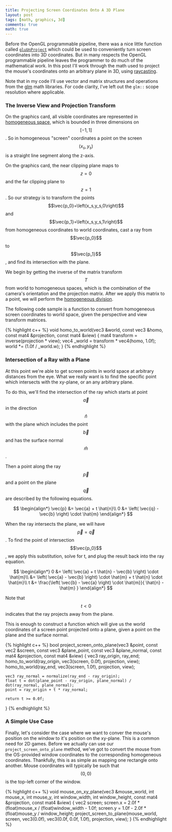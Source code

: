 ```yaml
---
title: Projecting Screen Coordinates Onto A 3D Plane
layout: post
tags: [math, graphics, 3d]
comments: true
math: true
---
```


Before the OpenGL programmable pipeline, there was a nice little function called [`gluUnProject`](http://nehe.gamedev.net/article/using_gluunproject/16013/) which could be used to conveniently turn screen coordinates into 3D coordinates. But in many respects the OpenGL programmable pipeline leaves the programmer to do much of the mathematical work. In this post I'll work through the math used to project the mouse's coordinates onto an arbitrary plane in 3D, using [raycasting](https://en.wikipedia.org/wiki/Ray_casting).

Note that in my code I'll use vector and matrix structures and operations from the [glm](http://glm.g-truc.net/0.9.7/index.html) math libraries. For code clarity, I've left out the `glm::` scope resolution where applicable.


### The Inverse View and Projection Transform

On the graphics card, all visible coordinates are represented in [homogeneous space](https://en.wikipedia.org/wiki/Homogeneous_coordinates), which is bounded in three dimensions on $$\left[-1,1\right]$$. So in homogeneous "screen" coordinates a point on the screen $$\left(x_s,y_s\right)$$ is a straight line segment along the z-axis.

On the graphics card, the near clipping plane maps to $$z=0$$ and the far clipping plane to $$z=1$$. So our strategy is to transform the points $$\vec{p_0}=\left(x_s,y_s,0\right)$$ and $$\vec{p_1}=\left(x_s,y_s,1\right)$$ from homogeneous coordinates to world coordinates, cast a ray from $$\vec{p_0}$$ to $$\vec{p_1}$$, and find its intersection with the plane.

We begin by getting the inverse of the matrix transform $$T$$ from world to homogeneous spaces, which is the combination of the camera's orientation and the projection matrix. After we apply this matrix to a point, we will perform the [homogeneous division](http://www.tomdalling.com/blog/modern-opengl/explaining-homogenous-coordinates-and-projective-geometry/).

The following code sample is a function to convert from homogeneous screen coordinates to world space, given the perspective and view transform matrices.

{% highlight c++ %}
void homo_to_world(vec3 &world, const vec3 &homo, const mat4 &projection, const mat4 &view)
{
    mat4 transform = inverse(projection * view);
    vec4 _world = transform * vec4(homo, 1.0f);
    world *= (1.0f / _world.w);
}
{% endhighlight %}


### Intersection of a Ray with a Plane

At this point we're able to get screen points in world space at arbitrary distances from the eye. What we really want is to find the specific point which intersects with the xy-plane, or an any arbitrary plane.

To do this, we'll find the intersection of the ray which starts at point $$\vec{a}$$ in the direction $$\hat{n}$$ with the plane which includes the point $$\vec{b}$$ and has the surface normal $$\hat{m}$$.

Then a point along the ray $$\vec{p}$$ and a point on the plane $$\vec{q}$$ are described by the following equations.

$$
\begin{align*}
    \vec{p} &= \vec{a} + t \hat{n}\\
    0 &= \left( \vec{q} - \vec{b} \right) \cdot \hat{m}
\end{align*}
$$

When the ray intersects the plane, we will have $$\vec{p} = \vec{q}$$. To find the point of intersection $$\vec{p_0}$$, we apply this substitution, solve for t, and plug the result back into the ray equation.

$$
\begin{align*}
    0 &= \left( \vec{a} + t \hat{n} - \vec{b} \right) \cdot \hat{m}\\
      &= \left( \vec{a} - \vec{b} \right) \cdot \hat{m} + t \hat{n} \cdot \hat{m}\\
    t &= \frac{\left( \vec{b} - \vec{a} \right) \cdot \hat{m}}{ \hat{n} - \hat{m} }
\end{align*}
$$

Note that $$t < 0$$ indicates that the ray projects away from the plane.

This is enough to construct a function which will give us the world coordinates of a screen point projected onto a plane, given a point on the plane and the surface normal.

{% highlight c++ %}
bool project_screen_onto_plane(vec3 &point, const vec2 &screen, const vec3 &plane_point, const vec3 &plane_normal, const mat4 &projection, const mat4 &view)
{
    vec3 ray_origin, ray_end;
    homo_to_world(ray_origin, vec3(screen, 0.0f), projection, view);
    homo_to_world(ray_end, vec3(screen, 1.0f), projection, view);

    vec3 ray_normal = normalize(ray_end - ray_origin);
    float t = dot(plane_point - ray_origin, plane_normal) / dot(ray_normal, plane_normal);
    point = ray_origin + t * ray_normal;

    return t >= 0.0f;
}
{% endhighlight %}


### A Simple Use Case

Finally, let's consider the case where we want to conver the mouse's position on the window to it's position on the xy-plane. This is a common need for 2D games. Before we actually can use our `project_screen_onto_plane` method, we've got to convert the mouse from the OS-provided window coordinates to the corresponding homogeneous coordinates. Thankfully, this is as simple as mapping one rectangle onto another. Mouse coordinates will typically be such that $$(0,0)$$ is the top-left corner of the window.

{% highlight c++ %}
void mouse_on_xy_plane(vec3 &mouse_world, int mouse_x, int mouse_y, int window_width, int window_height, const mat4 &projection, const mat4 &view)
{
    vec2 screen;
    screen.x = 2.0f * (float)mouse_x / (float)window_width - 1.0f;
    screen.y = 1.0f - 2.0f * (float)mouse_y / window_height;
    project_screen_to_plane(mouse_world, screen, vec3(0.0f), vec3(0.0f, 0.0f, 1.0f), projection, view);
}
{% endhighlight %}